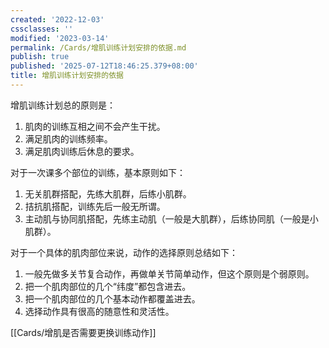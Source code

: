 ```yaml
---
created: '2022-12-03'
cssclasses: ''
modified: '2023-03-14'
permalink: /Cards/增肌训练计划安排的依据.md
publish: true
published: '2025-07-12T18:46:25.379+08:00'
title: 增肌训练计划安排的依据
---
```

增肌训练计划总的原则是：

1. 肌肉的训练互相之间不会产生干扰。
2. 满足肌肉的训练频率。
3. 满足肌肉训练后休息的要求。

对于一次课多个部位的训练，基本原则如下：

1. 无关肌群搭配，先练大肌群，后练小肌群。
2. 拮抗肌搭配，训练先后一般无所谓。
3. 主动肌与协同肌搭配，先练主动肌（一般是大肌群），后练协同肌（一般是小肌群）。

对于一个具体的肌肉部位来说，动作的选择原则总结如下：

1. 一般先做多关节复合动作，再做单关节简单动作，但这个原则是个弱原则。
2. 把一个肌肉部位的几个“纬度”都包含进去。
3. 把一个肌肉部位的几个基本动作都覆盖进去。
4. 选择动作具有很高的随意性和灵活性。

[[Cards/增肌是否需要更换训练动作]]